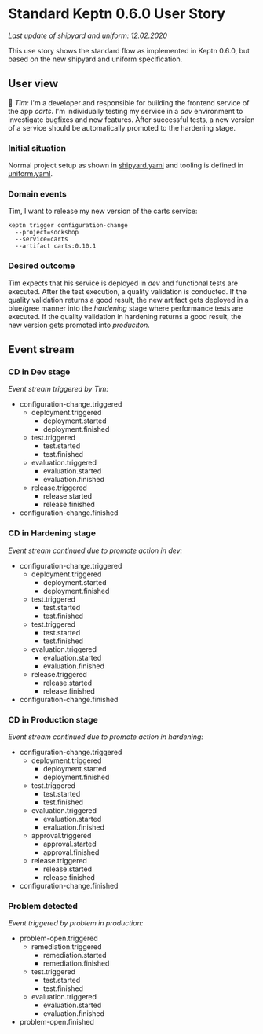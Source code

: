 # Standard Keptn 0.6.0 User Story

*Last update of shipyard and uniform: 12.02.2020*

This use story shows the standard flow as implemented in Keptn 0.6.0, but based on the new shipyard and uniform specification.

## User view

:man: *Tim:* I'm a developer and responsible for building the frontend service of the app *carts*. I'm individually testing my service in a *dev* environment to investigate bugfixes and new features. After successful tests, a new version of a service should be automatically promoted to the hardening stage. 

### Initial situation

Normal project setup as shown in [shipyard.yaml](./shipyard.yaml) and tooling is defined in [uniform.yaml](./uniform.yaml).

### Domain events

Tim, I want to release my new version of the carts service: 
```console
keptn trigger configuration-change 
  --project=sockshop
  --service=carts
  --artifact carts:0.10.1
```

### Desired outcome

Tim expects that his service is deployed in *dev* and functional tests are executed. After the test execution, a quality validation is conducted. If the quality validation returns a good result, the new artifact gets deployed in a blue/gree manner into the *hardening* stage where performance tests are executed. If the quality validation in hardening returns a good result, the new version gets promoted into *produciton*. 

## Event stream

### CD in Dev stage

*Event stream triggered by Tim:* 

- configuration-change.triggered
  - deployment.triggered 
    - deployment.started
    - deployment.finished
  - test.triggered
    - test.started
    - test.finished
  - evaluation.triggered
    - evaluation.started
    - evaluation.finished
  - release.triggered
    - release.started
    - release.finished
- configuration-change.finished

### CD in Hardening stage

*Event stream continued due to promote action in dev:* 

- configuration-change.triggered
  - deployment.triggered 
    - deployment.started 
    - deployment.finished
  - test.triggered
    - test.started
    - test.finished
  - test.triggered
    - test.started
    - test.finished
  - evaluation.triggered
    - evaluation.started
    - evaluation.finished
  - release.triggered
    - release.started
    - release.finished
- configuration-change.finished

### CD in Production stage

*Event stream continued due to promote action in hardening:* 

- configuration-change.triggered
  - deployment.triggered 
    - deployment.started 
    - deployment.finished
  - test.triggered
    - test.started
    - test.finished
  - evaluation.triggered
    - evaluation.started
    - evaluation.finished
  - approval.triggered
    - approval.started
    - approval.finished
  - release.triggered
    - release.started
    - release.finished
- configuration-change.finished

### Problem detected

*Event triggered by problem in production:* 

- problem-open.triggered
  - remediation.triggered 
    - remediation.started 
    - remediation.finished
  - test.triggered
    - test.started
    - test.finished
  - evaluation.triggered
    - evaluation.started
    - evaluation.finished
- problem-open.finished
